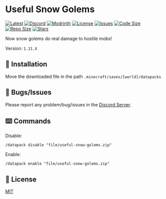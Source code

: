 # Useful Snow Golems

[![Latest](https://img.shields.io/github/v/release/lullaby6/useful-snow-golems-data-pack?color=blueviolet&logo=github)](https://github.com/lullaby6/useful-snow-golems-data-pack/releases)
[![Discord](https://img.shields.io/discord/1327308441324097681?label=discord&color=blue&logo=discord)](https://discord.gg/5UdcDa5xNC) 
[![Modrinth](https://img.shields.io/modrinth/dt/experience-book?label=modrinth&logo=modrinth)](https://modrinth.com/datapack/useful-snow-golems)
[![License](https://img.shields.io/badge/license-mit-green)](https://github.com/lullaby6/useful-snow-golems-data-pack/blob/main/LICENSE) 
[![Issues](https://img.shields.io/github/issues/lullaby6/useful-snow-golems-data-pack?color=orange&logo=github)](https://github.com/lullaby6/useful-snow-golems-data-pack/issues)
[![Code Size](https://img.shields.io/github/languages/code-size/lullaby6/useful-snow-golems-data-pack?color=purple&logoColor=white)](https://github.com/lullaby6/useful-snow-golems-data-pack)
[![Repo Size](https://img.shields.io/github/repo-size/lullaby6/useful-snow-golems-data-pack?logo=dropbox&color=red)](https://github.com/lullaby6/useful-snow-golems-data-pack)
[![Stars](https://img.shields.io/github/stars/lullaby6/useful-snow-golems-data-pack?logo=github&color=yellow)](https://github.com/lullaby6/useful-snow-golems-data-pack/stargazers)

Now snow golems do real damage to hostile mobs!

Version: `1.21.X`

## 📂 Installation

Move the downloaded file in the path `.minecraft/saves/[world]/datapacks`

## 👾 Bugs/Issues

Please report any problem/bug/issues in the [Discord Server](https://discord.gg/5UdcDa5xNC).

## ⌨️ Commands

Disable:

```mcfunction
/datapack disable "file/useful-snow-golems.zip"
```

Enable:

```mcfunction
/datapack enable "file/useful-snow-golems.zip"
```

## 🪪 License

[MIT](https://github.com/lullaby6/useful-snow-golems-data-pack/blob/main/LICENSE)
